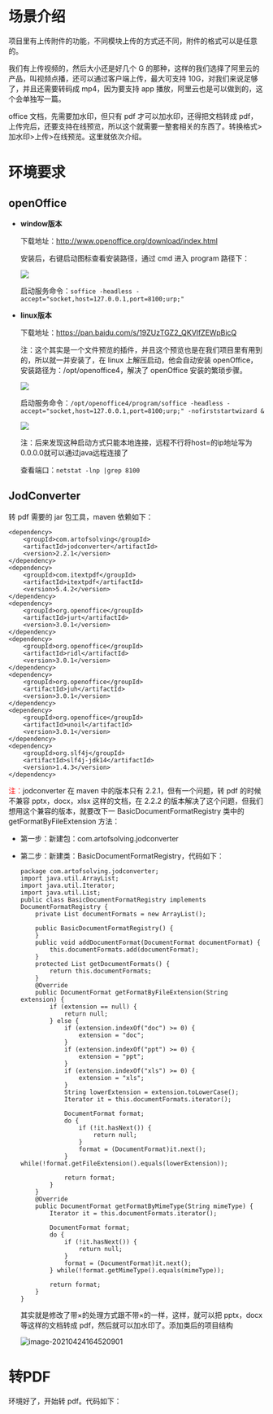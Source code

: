 # 场景介绍

项目里有上传附件的功能，不同模块上传的方式还不同，附件的格式可以是任意的。

我们有上传视频的，然后大小还是好几个 G 的那种，这样的我们选择了阿里云的产品，叫视频点播，还可以通过客户端上传，最大可支持 10G，对我们来说足够了，并且还需要转码成 mp4，因为要支持 app 播放，阿里云也是可以做到的，这个会单独写一篇。

office 文档，先需要加水印，但只有 pdf 才可以加水印，还得把文档转成 pdf，上传完后，还要支持在线预览，所以这个就需要一整套相关的东西了。转换格式>加水印>上传>在线预览。这里就依次介绍。

# 环境要求

## openOffice

- **window版本**

  下载地址：http://www.openoffice.org/download/index.html

  安装后，右键启动图标查看安装路径，通过 cmd 进入 program 路径下：

  ![](https://uploader.shimo.im/f/YhBLhLGrMJ0VdS69.png!thumbnail?accessToken=eyJhbGciOiJIUzI1NiIsImtpZCI6ImRlZmF1bHQiLCJ0eXAiOiJKV1QifQ.eyJleHAiOjE2MTg3MTg5MzIsImciOiJyS1dId2RwZ1FqZEhXOHFRIiwiaWF0IjoxNjE4NzE3MTMyLCJ1IjoxNzM0MjgzMH0.Zyu1ZTjegAfxWtEaU1xgGqwUT8vzQ7piiStlifa_2IU)

  启动服务命令：`soffice -headless -accept="socket,host=127.0.0.1,port=8100;urp;"`

- **linux版本**

  下载地址：https://pan.baidu.com/s/19ZUzTGZ2_QKVlfZEWpBicQ

  注：这个其实是一个文件预览的插件，并且这个预览也是在我们项目里有用到的，所以就一并安装了，在 linux 上解压启动，他会自动安装 openOffice，安装路径为：/opt/openoffice4，解决了 openOffice 安装的繁琐步骤。

  ![](https://uploader.shimo.im/f/4SlIjHYItn4hd3KQ.png!thumbnail?accessToken=eyJhbGciOiJIUzI1NiIsImtpZCI6ImRlZmF1bHQiLCJ0eXAiOiJKV1QifQ.eyJleHAiOjE2MTg3MTg5MzIsImciOiJyS1dId2RwZ1FqZEhXOHFRIiwiaWF0IjoxNjE4NzE3MTMyLCJ1IjoxNzM0MjgzMH0.Zyu1ZTjegAfxWtEaU1xgGqwUT8vzQ7piiStlifa_2IU)

  启动服务命令：`/opt/openoffice4/program/soffice -headless -accept="socket,host=127.0.0.1,port=8100;urp;" -nofirststartwizard &`

  ![](https://uploader.shimo.im/f/UtNVauKmVQUTBMp8.png!thumbnail?accessToken=eyJhbGciOiJIUzI1NiIsImtpZCI6ImRlZmF1bHQiLCJ0eXAiOiJKV1QifQ.eyJleHAiOjE2MTg3MTg5MzIsImciOiJyS1dId2RwZ1FqZEhXOHFRIiwiaWF0IjoxNjE4NzE3MTMyLCJ1IjoxNzM0MjgzMH0.Zyu1ZTjegAfxWtEaU1xgGqwUT8vzQ7piiStlifa_2IU)

  注：后来发现这种启动方式只能本地连接，远程不行将host=的ip地址写为0.0.0.0就可以通过java远程连接了

  查看端口：`netstat -lnp |grep 8100`

## JodConverter

转 pdf 需要的 jar 包工具，maven 依赖如下：

```xaml
<dependency>
    <groupId>com.artofsolving</groupId>
    <artifactId>jodconverter</artifactId>
    <version>2.2.1</version>
</dependency>
<dependency>
    <groupId>com.itextpdf</groupId>
    <artifactId>itextpdf</artifactId>
    <version>5.4.2</version>
</dependency>
<dependency>
    <groupId>org.openoffice</groupId>
    <artifactId>jurt</artifactId>
    <version>3.0.1</version>
</dependency>
<dependency>
    <groupId>org.openoffice</groupId>
    <artifactId>ridl</artifactId>
    <version>3.0.1</version>
</dependency>
<dependency>
    <groupId>org.openoffice</groupId>
    <artifactId>juh</artifactId>
    <version>3.0.1</version>
</dependency>
<dependency>
    <groupId>org.openoffice</groupId>
    <artifactId>unoil</artifactId>
    <version>3.0.1</version>
</dependency>
<dependency>
    <groupId>org.slf4j</groupId>
    <artifactId>slf4j-jdk14</artifactId>
    <version>1.4.3</version>
</dependency>
```

<font style='color:red'>注：</font>jodconverter 在 maven 中的版本只有 2.2.1，但有一个问题，转 pdf 的时候不兼容 pptx，docx，xlsx 这样的文档，在 2.2.2 的版本解决了这个问题，但我们想用这个兼容的版本，就要改下一 BasicDocumentFormatRegistry 类中的 getFormatByFileExtension 方法：

- 第一步：新建包：com.artofsolving.jodconverter

- 第二步：新建类：BasicDocumentFormatRegistry，代码如下：

  ```
  package com.artofsolving.jodconverter;
  import java.util.ArrayList;
  import java.util.Iterator;
  import java.util.List;
  public class BasicDocumentFormatRegistry implements DocumentFormatRegistry {
      private List documentFormats = new ArrayList();
  
      public BasicDocumentFormatRegistry() {
      }
      public void addDocumentFormat(DocumentFormat documentFormat) {
          this.documentFormats.add(documentFormat);
      }
      protected List getDocumentFormats() {
          return this.documentFormats;
      }
      @Override
      public DocumentFormat getFormatByFileExtension(String extension) {
          if (extension == null) {
              return null;
          } else {
              if (extension.indexOf("doc") >= 0) {
                  extension = "doc";
              }
              if (extension.indexOf("ppt") >= 0) {
                  extension = "ppt";
              }
              if (extension.indexOf("xls") >= 0) {
                  extension = "xls";
              }
              String lowerExtension = extension.toLowerCase();
              Iterator it = this.documentFormats.iterator();
  
              DocumentFormat format;
              do {
                  if (!it.hasNext()) {
                      return null;
                  }
                  format = (DocumentFormat)it.next();
              } while(!format.getFileExtension().equals(lowerExtension));
  
              return format;
          }
      }
      @Override
      public DocumentFormat getFormatByMimeType(String mimeType) {
          Iterator it = this.documentFormats.iterator();
  
          DocumentFormat format;
          do {
              if (!it.hasNext()) {
                  return null;
              }
              format = (DocumentFormat)it.next();
          } while(!format.getMimeType().equals(mimeType));
  
          return format;
      }
  }
  ```

  其实就是修改了带×的处理方式跟不带×的一样，这样，就可以把 pptx，docx 等这样的文档转成 pdf，然后就可以加水印了。添加类后的项目结构

  ![image-20210424164520901](C:\Users\think\AppData\Roaming\Typora\typora-user-images\image-20210424164520901.png)

# 转PDF

环境好了，开始转 pdf。代码如下：